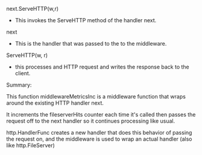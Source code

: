 next.ServeHTTP(w,r)
- This invokes the ServeHTTP method of the handler next.

next
- This is the handler that was passed to the to the middleware. 

ServeHTTP(w, r)
- this processes and HTTP request and writes the response back to the client. 

Summary:

This function middlewareMetricsInc is a middleware function that wraps around the existing HTTP handler next.

It increments the fileserverHits counter each time it's called then passes the request off to the next handler so it continues processing like usual.

http.HandlerFunc creates a new handler that does this behavior of passing the request on, and the middleware is used to wrap an actual handler (also like http.FileServer)